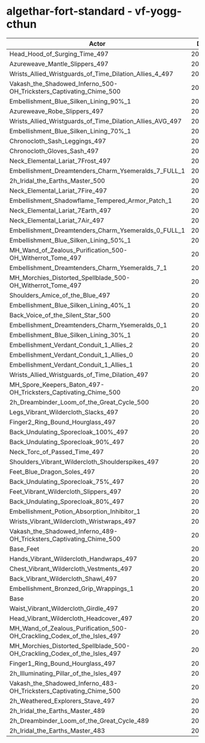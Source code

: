 # algethar-fort-standard - vf-yogg-cthun
| Actor | DPS | Increase |
|---|:---:|:---:|
|Head_Hood_of_Surging_Time_497|209962|2.33%|
|Azureweave_Mantle_Slippers_497|208032|1.39%|
|Wrists_Allied_Wristguards_of_Time_Dilation_Allies_4_497|207985|1.37%|
|Vakash_the_Shadowed_Inferno_500-OH_Tricksters_Captivating_Chime_500|207959|1.36%|
|Embellishment_Blue_Silken_Lining_90%_1|207950|1.35%|
|Azureweave_Robe_Slippers_497|207926|1.34%|
|Wrists_Allied_Wristguards_of_Time_Dilation_Allies_AVG_497|207514|1.14%|
|Embellishment_Blue_Silken_Lining_70%_1|207416|1.09%|
|Chronocloth_Sash_Leggings_497|207320|1.04%|
|Chronocloth_Gloves_Sash_497|207184|0.98%|
|Neck_Elemental_Lariat_7Frost_497|207125|0.95%|
|Embellishment_Dreamtenders_Charm_Ysemeralds_7_FULL_1|207068|0.92%|
|2h_Iridal_the_Earths_Master_500|207056|0.92%|
|Neck_Elemental_Lariat_7Fire_497|207043|0.91%|
|Embellishment_Shadowflame_Tempered_Armor_Patch_1|206871|0.83%|
|Neck_Elemental_Lariat_7Earth_497|206749|0.77%|
|Neck_Elemental_Lariat_7Air_497|206690|0.74%|
|Embellishment_Dreamtenders_Charm_Ysemeralds_0_FULL_1|206677|0.73%|
|Embellishment_Blue_Silken_Lining_50%_1|206624|0.70%|
|MH_Wand_of_Zealous_Purification_500-OH_Witherrot_Tome_497|206618|0.70%|
|Embellishment_Dreamtenders_Charm_Ysemeralds_7_1|206609|0.70%|
|MH_Morchies_Distorted_Spellblade_500-OH_Witherrot_Tome_497|206510|0.65%|
|Shoulders_Amice_of_the_Blue_497|206488|0.64%|
|Embellishment_Blue_Silken_Lining_40%_1|206426|0.61%|
|Back_Voice_of_the_Silent_Star_500|206251|0.52%|
|Embellishment_Dreamtenders_Charm_Ysemeralds_0_1|206248|0.52%|
|Embellishment_Blue_Silken_Lining_30%_1|206132|0.46%|
|Embellishment_Verdant_Conduit_1_Allies_2|206064|0.43%|
|Embellishment_Verdant_Conduit_1_Allies_0|206040|0.42%|
|Embellishment_Verdant_Conduit_1_Allies_1|206038|0.42%|
|Wrists_Allied_Wristguards_of_Time_Dilation_497|205862|0.33%|
|MH_Spore_Keepers_Baton_497-OH_Tricksters_Captivating_Chime_500|205777|0.29%|
|2h_Dreambinder_Loom_of_the_Great_Cycle_500|205718|0.26%|
|Legs_Vibrant_Wildercloth_Slacks_497|205711|0.26%|
|Finger2_Ring_Bound_Hourglass_497|205682|0.25%|
|Back_Undulating_Sporecloak_100%_497|205539|0.18%|
|Back_Undulating_Sporecloak_90%_497|205497|0.16%|
|Neck_Torc_of_Passed_Time_497|205473|0.14%|
|Shoulders_Vibrant_Wildercloth_Shoulderspikes_497|205472|0.14%|
|Feet_Blue_Dragon_Soles_497|205467|0.14%|
|Back_Undulating_Sporecloak_75%_497|205466|0.14%|
|Feet_Vibrant_Wildercloth_Slippers_497|205458|0.14%|
|Back_Undulating_Sporecloak_80%_497|205447|0.13%|
|Embellishment_Potion_Absorption_Inhibitor_1|205375|0.10%|
|Wrists_Vibrant_Wildercloth_Wristwraps_497|205363|0.09%|
|Vakash_the_Shadowed_Inferno_489-OH_Tricksters_Captivating_Chime_500|205345|0.08%|
|Base_Feet|205321|0.07%|
|Hands_Vibrant_Wildercloth_Handwraps_497|205318|0.07%|
|Chest_Vibrant_Wildercloth_Vestments_497|205299|0.06%|
|Back_Vibrant_Wildercloth_Shawl_497|205261|0.04%|
|Embellishment_Bronzed_Grip_Wrappings_1|205179|0.00%|
|Base|205178|0.00%|
|Waist_Vibrant_Wildercloth_Girdle_497|205170|0.00%|
|Head_Vibrant_Wildercloth_Headcover_497|205120|-0.03%|
|MH_Wand_of_Zealous_Purification_500-OH_Crackling_Codex_of_the_Isles_497|205066|-0.05%|
|MH_Morchies_Distorted_Spellblade_500-OH_Crackling_Codex_of_the_Isles_497|205051|-0.06%|
|Finger1_Ring_Bound_Hourglass_497|204737|-0.21%|
|2h_Illuminating_Pillar_of_the_Isles_497|204460|-0.35%|
|Vakash_the_Shadowed_Inferno_483-OH_Tricksters_Captivating_Chime_500|204324|-0.42%|
|2h_Weathered_Explorers_Stave_497|204071|-0.54%|
|2h_Iridal_the_Earths_Master_489|204015|-0.57%|
|2h_Dreambinder_Loom_of_the_Great_Cycle_489|202858|-1.13%|
|2h_Iridal_the_Earths_Master_483|202351|-1.38%|

